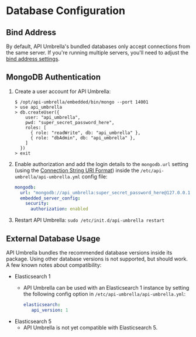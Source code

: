 # Database Configuration

## Bind Address

By default, API Umbrella's bundled databases only accept connections from the same server. If you're running multiple servers, you'll need to adjust the [bind address settings](multi-server.html#bind-address).

## MongoDB Authentication

1. Create a user account for API Umbrella:

   ```
   $ /opt/api-umbrella/embedded/bin/mongo --port 14001
   > use api_umbrella
   > db.createUser({
       user: "api_umbrella",
       pwd: "super_secret_password_here",
       roles: [
         { role: "readWrite", db: "api_umbrella" },
         { role: "dbAdmin", db: "api_umbrella" },
       ]
     })
   > exit
   ```

1. Enable authorization and add the login details to the `mongodb.url` setting (using the [Connection String URI Format](https://docs.mongodb.org/manual/reference/connection-string/)) inside the `/etc/api-umbrella/api-umbrella.yml` config file:

   ```yaml
   mongodb:
     url: "mongodb://api_umbrella:super_secret_password_here@127.0.0.1:14001/api_umbrella"
     embedded_server_config:
       security:
         authorization: enabled
   ```

1. Restart API Umbrella: `sudo /etc/init.d/api-umbrella restart`

## External Database Usage

API Umbrella bundles the recommended database versions inside its package. Using other database versions is not supported, but should work. A few known notes about compatibility:

- Elasticsearch 1
  - API Umbrella can be used with an Elasticsearch 1 instance by setting the following config option in `/etc/api-umbrella/api-umbrella.yml`:

    ```yaml
    elasticsearch:
       api_version: 1
    ```
- Elasticsearch 5
  - API Umbrella is not yet compatible with Elasticsearch 5.
